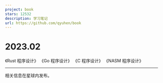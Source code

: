 ```yaml
---
project: book
stars: 12532
description: 学习笔记
url: https://github.com/qyuhen/book
---
```


2023.02
=======

《Rust 程序设计》 《Go 程序设计》 《C 程序设计》 《NASM 程序设计》

* * *

相关信息在星球内发布。
